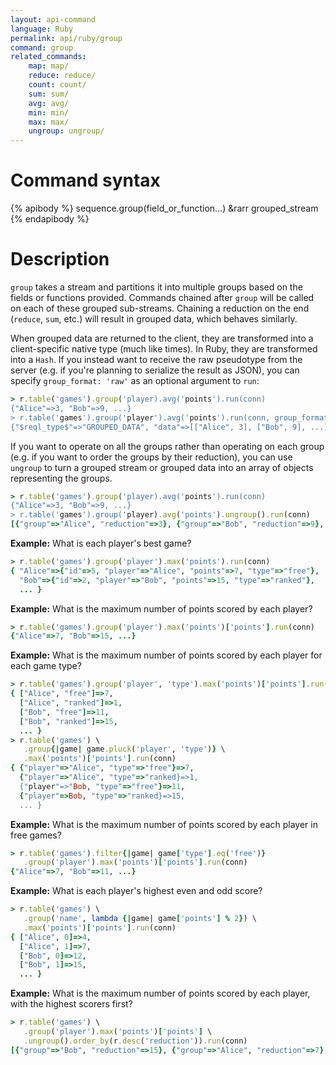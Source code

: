 ```yaml
---
layout: api-command
language: Ruby
permalink: api/ruby/group
command: group
related_commands:
    map: map/
    reduce: reduce/
    count: count/
    sum: sum/
    avg: avg/
    min: min/
    max: max/
    ungroup: ungroup/
---
```


# Command syntax #

{% apibody %}
sequence.group(field_or_function...) &rarr grouped_stream
{% endapibody %}

# Description #

`group` takes a stream and partitions it into multiple groups based on
the fields or functions provided.  Commands chained after `group` will
be called on each of these grouped sub-streams.  Chaining a reduction
on the end (`reduce`, `sum`, etc.) will result in grouped data, which
behaves similarly.

When grouped data are returned to the client, they are transformed
into a client-specific native type (much like times).  In Ruby, they
are transformed into a `Hash`.  If you instead want to receive the raw
pseudotype from the server (e.g. if you're planning to serialize the
result as JSON), you can specify `group_format: 'raw'` as an optional
argument to `run`:

```rb
> r.table('games').group('player).avg('points').run(conn)
{"Alice"=>3, "Bob"=>9, ...}
> r.table('games').group('player').avg('points').run(conn, group_format:'raw')
{"$reql_type$"=>"GROUPED_DATA", "data"=>[["Alice", 3], ["Bob", 9], ...]}
```

If you want to operate on all the groups rather than operating on each
group (e.g. if you want to order the groups by their reduction), you
can use `ungroup` to turn a grouped stream or grouped data into an
array of objects representing the groups.

```rb
> r.table('games').group('player).avg('points').run(conn)
{"Alice"=>3, "Bob"=>9, ...}
> r.table('games').group('player).avg('points').ungroup().run(conn)
[{"group"=>"Alice", "reduction"=>3}, {"group"=>"Bob", "reduction"=>9}, ...]
```

__Example:__ What is each player's best game?

```rb
> r.table('games').group('player').max('points').run(conn)
{ "Alice"=>{"id"=>5, "player"=>"Alice", "points"=>7, "type"=>"free"},
  "Bob"=>{"id"=>2, "player"=>"Bob", "points"=>15, "type"=>"ranked"},
  ... }
```

__Example:__ What is the maximum number of points scored by each player?

```rb
> r.table('games').group('player').max('points')['points'].run(conn)
{"Alice"=>7, "Bob"=>15, ...}
```

__Example:__ What is the maximum number of points scored by each
player for each game type?

```rb
> r.table('games').group('player', 'type').max('points')['points'].run(conn)
{ ["Alice", "free"]=>7,
  ["Alice", "ranked"]=>1,
  ["Bob", "free"]=>11,
  ["Bob", "ranked"]=>15,
  ... }
> r.table('games') \
   .group{|game| game.pluck('player', 'type')} \
   .max('points')['points'].run(conn)
{ {"player"=>"Alice", "type"=>"free"}=>7,
  {"player"=>"Alice", "type"=>"ranked}=>1,
  {"player"=>"Bob, "type"=>"free"}=>11,
  {"player"=>Bob, "type"=>"ranked}=>15,
  ... }
```

__Example:__ What is the maximum number of points scored by each
player in free games?

```rb
> r.table('games').filter{|game| game['type'].eq('free')}
   .group('player').max('points')['points'].run(conn)
{"Alice"=>7, "Bob"=>11, ...}
```

__Example:__ What is each player's highest even and odd score?

```rb
> r.table('games') \
   .group('name', lambda {|game| game['points'] % 2}) \
   .max('points')['points'].run(conn)
{ ["Alice", 0]=>4,
  ["Alice", 1]=>7,
  ["Bob", 0]=>12,
  ["Bob", 1]=>15,
  ... }
```

__Example:__ What is the maximum number of points scored by each
player, with the highest scorers first?

```rb
> r.table('games') \
   .group('player').max('points')['points'] \
   .ungroup().order_by(r.desc('reduction')).run(conn)
[{"group"=>"Bob", "reduction"=>15}, {"group"=>"Alice", "reduction"=>7}, ...]
```

